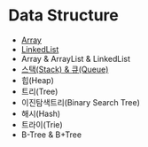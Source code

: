 # Data Structure
  
- [Array](https://github.com/woorifisa/2023-CS-Study/blob/main/Data%20Structure/Array.md)
- [LinkedList](https://github.com/woorifisa-member/2023-CS-Study/blob/main/Data%20Structure/LinkedList.md)
- Array & ArrayList & LinkedList
- [스택(Stack) & 큐(Queue)](https://github.com/woorifisa-member/2023-CS-Study/blob/main/Data%20Structure/Stack_Queue.md)
- 힙(Heap)
- 트리(Tree)
- 이진탐색트리(Binary Search Tree)
- 해시(Hash)
- 트라이(Trie)
- B-Tree & B+Tree
